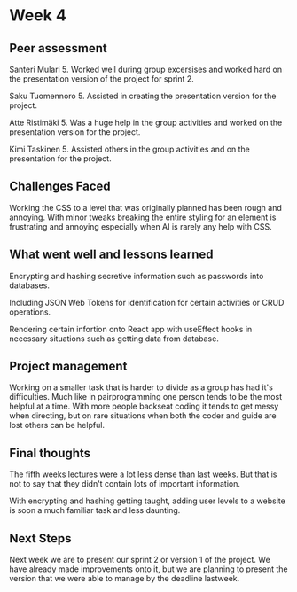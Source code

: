 # Week 4
## Peer assessment
Santeri Mulari 5. Worked well during group excersises and worked hard on the presentation version of the project for sprint 2.

Saku Tuomennoro 5. Assisted in creating the presentation version for the project.

Atte Ristimäki 5. Was a huge help in the group activities and worked on the presentation version for the project.

Kimi Taskinen 5. Assisted others in the group activities and on the presentation for the project.

## Challenges Faced
Working the CSS to a level that was originally planned has been rough and annoying. With minor tweaks breaking the entire styling for an element is frustrating and annoying especially when AI is rarely any help with CSS.

## What went well and lessons learned
Encrypting and hashing secretive information such as passwords into databases.

Including JSON Web Tokens for identification for certain activities or CRUD operations.

Rendering certain infortion onto React app with useEffect hooks in necessary situations such as getting data from database.

## Project management
Working on a smaller task that is harder to divide as a group has had it's difficulties. Much like in pairprogramming one person tends to be the most helpful at a time. With more people backseat coding it tends to get messy when directing, but on rare situations when both the coder and guide are lost others can be helpful.


## Final thoughts
The fifth weeks lectures were a lot less dense than last weeks. But that is not to say that they didn't contain lots of important information.

With encrypting and hashing getting taught, adding user levels to a website is soon a much familiar task and less daunting.

## Next Steps
Next week we are to present our sprint 2 or version 1 of the project. We have already made improvements onto it, but we are planning to present the version that we were able to manage by the deadline lastweek.